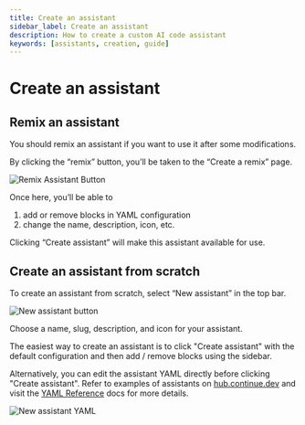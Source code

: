 ```yaml
---
title: Create an assistant
sidebar_label: Create an assistant
description: How to create a custom AI code assistant
keywords: [assistants, creation, guide]
---
```


# Create an assistant

## Remix an assistant

You should remix an assistant if you want to use it after some modifications.

By clicking the “remix” button, you’ll be taken to the “Create a remix” page.

![Remix Assistant Button](/img/hub/assistant-remix-button.png)

Once here, you’ll be able to

1. add or remove blocks in YAML configuration
2. change the name, description, icon, etc.

Clicking “Create assistant” will make this assistant available for use.

## Create an assistant from scratch

To create an assistant from scratch, select “New assistant” in the top bar.

![New assistant button](/img/hub/assistant-new-button.png)

Choose a name, slug, description, and icon for your assistant.

The easiest way to create an assistant is to click "Create assistant" with the default configuration and then add / remove blocks using the sidebar.

Alternatively, you can edit the assistant YAML directly before clicking "Create assistant". Refer to examples of assistants on [hub.continue.dev](https://hub.continue.dev/explore/assistants) and visit the [YAML Reference](../../reference.md#complete-yaml-config-example) docs for more details.

![New assistant YAML](/img/hub/assistant-create-yaml.png)
